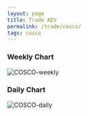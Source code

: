 ```yaml
---
layout: page
title: Trade AEV
permalink: /trade/cosco/
tags: cosco
---
```


### Weekly Chart
![COSCO-weekly](http://www.marketwatch.com/kaavio.Webhost/charts/big.chart?nosettings=1&symb=COSCO&uf=0&type=4&size=3&sid=12456485&style=1013&freq=2&time=12&ma=5&maval=50,200&lf=4&lf2=0&lf3=0&height=510&width=720&mocktick=1)

### Daily Chart
![COSCO-daily](http://www.marketwatch.com/kaavio.Webhost/charts/big.chart?nosettings=1&symb=COSCO&uf=7168&type=4&size=3&sid=12456485&style=1013&freq=1&time=8&ma=6&maval=20,50,200&lf=4&lf2=0&lf3=0&height=510&width=720&mocktick=1)
